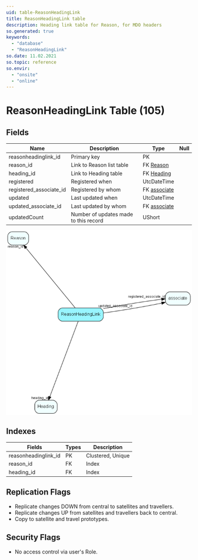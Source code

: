 ```yaml
---
uid: table-ReasonHeadingLink
title: ReasonHeadingLink table
description: Heading link table for Reason, for MDO headers
so.generated: true
keywords:
  - "database"
  - "ReasonHeadingLink"
so.date: 11.02.2021
so.topic: reference
so.envir:
  - "onsite"
  - "online"
---
```


# ReasonHeadingLink Table (105)

## Fields

| Name | Description | Type | Null |
|------|-------------|------|:----:|
|reasonheadinglink\_id|Primary key|PK| |
|reason\_id|Link to Reason list table|FK [Reason](reason.md)| |
|heading\_id|Link to Heading table|FK [Heading](heading.md)| |
|registered|Registered when|UtcDateTime| |
|registered\_associate\_id|Registered by whom|FK [associate](associate.md)| |
|updated|Last updated when|UtcDateTime| |
|updated\_associate\_id|Last updated by whom|FK [associate](associate.md)| |
|updatedCount|Number of updates made to this record|UShort| |


![ReasonHeadingLink table relationship diagram](./media/ReasonHeadingLink.png)

## Indexes

| Fields | Types | Description |
|--------|-------|-------------|
|reasonheadinglink\_id |PK |Clustered, Unique |
|reason\_id |FK |Index |
|heading\_id |FK |Index |

## Replication Flags

* Replicate changes DOWN from central to satellites and travellers.
* Replicate changes UP from satellites and travellers back to central.
* Copy to satellite and travel prototypes.

## Security Flags

* No access control via user's Role.

